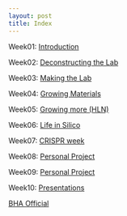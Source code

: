 ```yaml
---
layout: post
title: Index
---
```



Week01: [Introduction](www.google.com)

Week02: [Deconstructing the Lab](www.google.com)

Week03: [Making the Lab](www.google.com)

Week04: [Growing Materials](www.google.com)

Week05: [Growing more (HLN)](www.google.com)

Week06: [Life in Silico](www.google.com)

Week07: [CRISPR week](www.google.com)

Week08: [Personal Project](www.google.com)

Week09: [Personal Project](www.google.com)

Week10: [Presentations](www.google.com)

[BHA Official](http://biohackacademy.github.io/)
